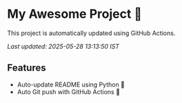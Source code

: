 # My Awesome Project 🚀

This project is automatically updated using GitHub Actions.

_Last updated: 2025-05-28 13:13:50 IST_

## Features
- Auto-update README using Python 🐍
- Auto Git push with GitHub Actions 🤖
